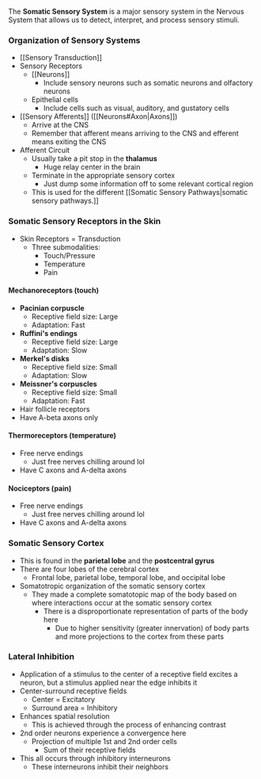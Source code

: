 The **Somatic Sensory System** is a major sensory system in the Nervous System that allows us to detect, interpret, and process sensory stimuli.

### Organization of Sensory Systems
- [[Sensory Transduction]]
- Sensory Receptors
	- [[Neurons]]
		- Include sensory neurons such as somatic neurons and olfactory neurons
	- Epithelial cells
		- Include cells such as visual, auditory, and gustatory cells
- [[Sensory Afferents]] ([[Neurons#Axon|Axons]])
	- Arrive at the CNS
	- Remember that afferent means arriving to the CNS and efferent means exiting the CNS
- Afferent Circuit
	- Usually take a pit stop in the **thalamus**
		- Huge relay center in the brain
	- Terminate in the appropriate sensory cortex
		- Just dump some information off to some relevant cortical region
	- This is used for the different [[Somatic Sensory Pathways|somatic sensory pathways.]]

### Somatic Sensory Receptors in the Skin
- Skin Receptors = Transduction
	- Three submodalities:
		- Touch/Pressure
		- Temperature
		- Pain
#### Mechanoreceptors (touch)
- **Pacinian corpuscle**
	- Receptive field size: Large
	- Adaptation: Fast
- **Ruffini's endings**
	- Receptive field size: Large
	- Adaptation: Slow
- **Merkel's disks**
	- Receptive field size: Small
	- Adaptation: Slow
- **Meissner's corpuscles**
	- Receptive field size: Small
	- Adaptation: Fast
- Hair follicle receptors
- Have A-beta axons only

#### Thermoreceptors (temperature)
- Free nerve endings
	- Just free nerves chilling around lol
- Have C axons and A-delta axons

#### Nociceptors (pain)
- Free nerve endings
	- Just free nerves chilling around lol
- Have C axons and A-delta axons

### Somatic Sensory Cortex
- This is found in the **parietal lobe** and the **postcentral gyrus**
- There are four lobes of the cerebral cortex
	- Frontal lobe, parietal lobe, temporal lobe, and occipital lobe
- Somatotropic organization of the somatic sensory cortex
	- They made a complete somatotopic map of the body based on where interactions occur at the somatic sensory cortex
		- There is a disproportionate representation of parts of the body here
			- Due to higher sensitivity (greater innervation) of body parts and more projections to the cortex from these parts

### Lateral Inhibition
- Application of a stimulus to the center of a receptive field excites a neuron, but a stimulus applied near the edge inhibits it
- Center-surround receptive fields
	- Center = Excitatory
	- Surround area = Inhibitory
- Enhances spatial resolution
	- This is achieved through the process of enhancing contrast
- 2nd order neurons experience a convergence here
	- Projection of multiple 1st and 2nd order cells
		- Sum of their receptive fields
- This all occurs through inhibitory interneurons
	- These interneurons inhibit their neighbors